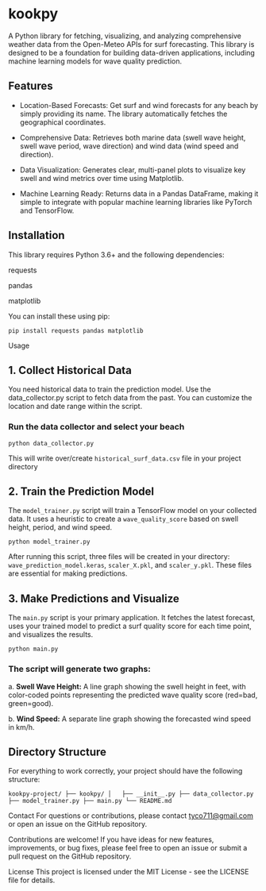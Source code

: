 # kookpy
A Python library for fetching, visualizing, and analyzing comprehensive weather data from the Open-Meteo APIs for surf forecasting. This library is designed to be a foundation for building data-driven applications, including machine learning models for wave quality prediction.

## Features
* Location-Based Forecasts: 
Get surf and wind forecasts for any beach by simply providing its name. The library automatically fetches the geographical coordinates.

* Comprehensive Data: 
Retrieves both marine data (swell wave height, swell wave period, wave direction) and wind data (wind speed and direction).

* Data Visualization: 
Generates clear, multi-panel plots to visualize key swell and wind metrics over time using Matplotlib.

* Machine Learning Ready: 
Returns data in a Pandas DataFrame, making it simple to integrate with popular machine learning libraries like PyTorch and TensorFlow.

## Installation
This library requires Python 3.6+ and the following dependencies:

requests

pandas

matplotlib

You can install these using pip:

`pip install requests pandas matplotlib`

Usage
## 1. Collect Historical Data 
You need historical data to train the prediction model. Use the data_collector.py script to fetch data from the past. You can customize the location and date range within the script.

### Run the data collector and select your beach 
`python data_collector.py`

This will write over/create `historical_surf_data.csv` file in your project directory


## 2. Train the Prediction Model 
The `model_trainer.py` script will train a TensorFlow model on your collected data. It uses a heuristic to create a `wave_quality_score` based on swell height, period, and wind speed.

`python model_trainer.py`

After running this script, three files will be created in your directory: `wave_prediction_model.keras`, `scaler_X.pkl`, and `scaler_y.pkl`. These files are essential for making predictions.
## 3. Make Predictions and Visualize
The `main.py` script is your primary application. It fetches the latest forecast, uses your trained model to predict a surf quality score for each time point, and visualizes the results.

`python main.py`

### The script will generate two graphs:
a. **Swell Wave Height:** A line graph showing the swell height in feet, with color-coded points representing the predicted wave quality score (red=bad, green=good).

b. **Wind Speed:** A separate line graph showing the forecasted wind speed in km/h.
## Directory Structure

For everything to work correctly, your project should have the following structure:

`kookpy-project/
├── kookpy/
│   ├── __init__.py
├── data_collector.py
├── model_trainer.py
├── main.py
└── README.md`

Contact
For questions or contributions, please contact tyco711@gmail.com or open an issue on the GitHub repository.

Contributions are welcome! If you have ideas for new features, improvements, or bug fixes, please feel free to open an issue or submit a pull request on the GitHub repository.

License
This project is licensed under the MIT License - see the LICENSE file for details.